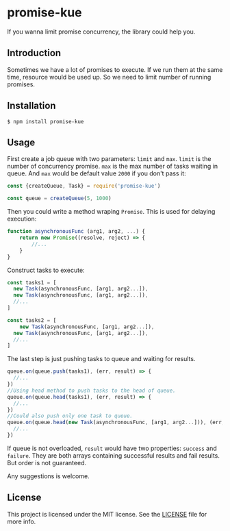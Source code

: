 # promise-kue
If you wanna limit promise concurrency, the library could help you.

## Introduction
Sometimes we have a lot of promises to execute. If we run them at the same time, resource would be used up. So we need to limit number of running promises. 

## Installation
``$ npm install promise-kue``

## Usage
First create a job queue with two parameters: ``limit`` and ``max``. ``limit`` is the number of concurrency promise. ``max`` is the max number of tasks waiting in queue. And ``max`` would be default value ``2000`` if you don't pass it:

```javascript
const {createQueue, Task} = require('promise-kue')

const queue = createQueue(5, 1000)
```

Then you could write a method wraping ``Promise``. This is used for delaying execution:

```javascript
function asynchronousFunc (arg1, arg2, ...) {
	return new Promise((resolve, reject) => {
		//...
	}
}
```

Construct tasks to execute:

```javascript
const tasks1 = [
  new Task(asynchronousFunc, [arg1, arg2...]),
  new Task(asynchronousFunc, [arg1, arg2...]),
  //...
]

const tasks2 = [
	new Task(asynchronousFunc, [arg1, arg2...]),
  new Task(asynchronousFunc, [arg1, arg2...]),
  //...
]
```

The last step is just pushing tasks to queue and waiting for results.

```javascript
queue.on(queue.push(tasks1), (err, result) => {
  //...
})
//Using head method to push tasks to the head of queue.
queue.on(queue.head(tasks1), (err, result) => {
  //...
})
//Could also push only one task to queue.
queue.on(queue.head(new Task(asynchronousFunc, [arg1, arg2...])), (err, result) => {
  //...
})
```

If queue is not overloaded, ``result`` would have two properties: ``success`` and ``failure``. They are both arrays containing successful results and fail results. But order is not guaranteed.

Any suggestions is welcome.

## License

This project is licensed under the MIT license. See the [LICENSE](LICENSE) file for more info.